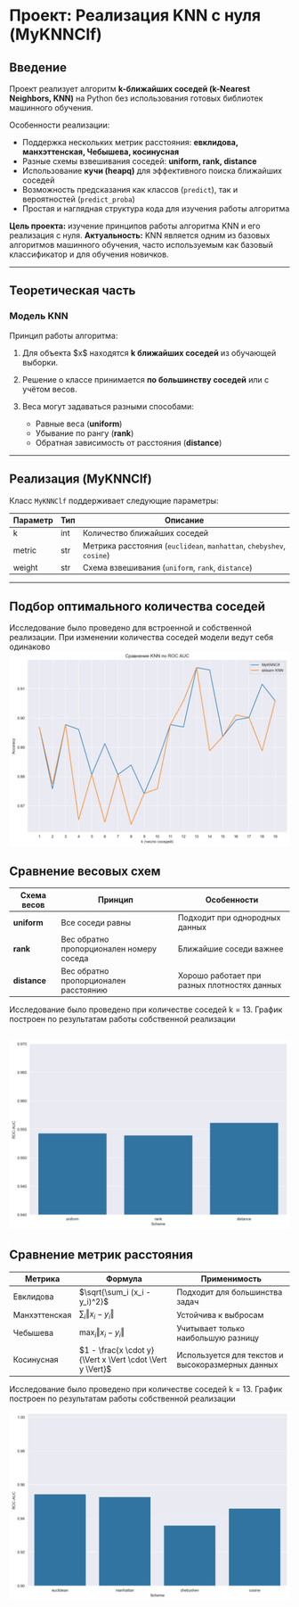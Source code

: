 

# Проект: Реализация KNN с нуля (MyKNNClf)

## Введение

Проект реализует алгоритм **k-ближайших соседей (k-Nearest Neighbors, KNN)** на Python без использования готовых библиотек машинного обучения.

Особенности реализации:

* Поддержка нескольких метрик расстояния: **евклидова, манхэттенская, Чебышева, косинусная**
* Разные схемы взвешивания соседей: **uniform, rank, distance**
* Использование **кучи (heapq)** для эффективного поиска ближайших соседей
* Возможность предсказания как классов (`predict`), так и вероятностей (`predict_proba`)
* Простая и наглядная структура кода для изучения работы алгоритма

**Цель проекта:** изучение принципов работы алгоритма KNN и его реализация с нуля.
**Актуальность:** KNN является одним из базовых алгоритмов машинного обучения, часто используемым как базовый классификатор и для обучения новичков.

---

## Теоретическая часть

### Модель KNN

Принцип работы алгоритма:

1. Для объекта \$x\$ находятся **k ближайших соседей** из обучающей выборки.
2. Решение о классе принимается **по большинству соседей** или с учётом весов.
3. Веса могут задаваться разными способами:

   * Равные веса (**uniform**)
   * Убывание по рангу (**rank**)
   * Обратная зависимость от расстояния (**distance**)

---

## Реализация (MyKNNClf)

Класс `MyKNNClf` поддерживает следующие параметры:

| Параметр | Тип | Описание                                                             |
| -------- | --- | -------------------------------------------------------------------- |
| k        | int | Количество ближайших соседей                                         |
| metric   | str | Метрика расстояния (`euclidean`, `manhattan`, `chebyshev`, `cosine`) |
| weight   | str | Схема взвешивания (`uniform`, `rank`, `distance`)                    |

---

## Подбор оптимального количества соседей
Исследование было проведено для встроенной и собственной реализации. При изменении количества соседей модели ведут себя одинаково
![Количество соседей](images/k_plot.png)

## Сравнение весовых схем

| Схема весов  | Принцип                                  | Особенности                                  |
| ------------ | ---------------------------------------- | -------------------------------------------- |
| **uniform**  | Все соседи равны                         | Подходит при однородных данных               |
| **rank**     | Вес обратно пропорционален номеру соседа | Ближайшие соседи важнее                      |
| **distance** | Вес обратно пропорционален расстоянию    | Хорошо работает при разных плотностях данных |

Исследование было проведено при количестве соседей k = 13. График построен по результатам работы собственной реализации

![Сравнение весовых схем](images/scheme_plot.png)
---

## Сравнение метрик расстояния

| Метрика       | Формула                                           | Применимость                                |
|---------------|--------------------------------------------------|---------------------------------------------|
| Евклидова     | $\sqrt{\sum_i (x_i - y_i)^2}$                   | Подходит для большинства задач              |
| Манхэттенская | $\sum_i \Vert x_i - y_i \Vert$                  | Устойчива к выбросам                        |
| Чебышева      | $\max_i \Vert x_i - y_i \Vert$                  | Учитывает только наибольшую разницу         |
| Косинусная    | $1 - \frac{x \cdot y}{\Vert x \Vert \cdot \Vert y \Vert}$ | Используется для текстов и высокоразмерных данных |

Исследование было проведено при количестве соседей k = 13. График построен по результатам работы собственной реализации

![Сравнение метрик](images/metric_plot.png)




